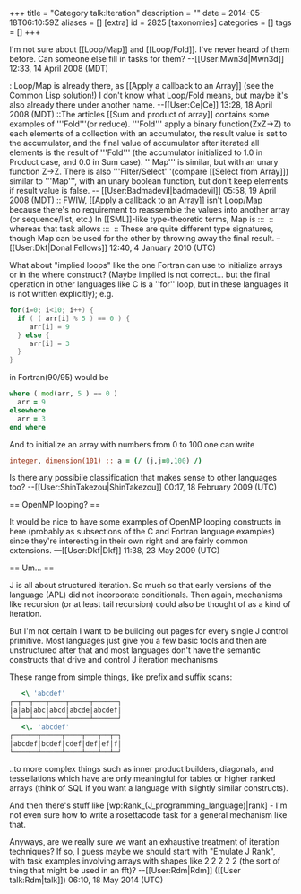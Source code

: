 +++
title = "Category talk:Iteration"
description = ""
date = 2014-05-18T06:10:59Z
aliases = []
[extra]
id = 2825
[taxonomies]
categories = []
tags = []
+++

I'm not sure about [[Loop/Map]] and [[Loop/Fold]]. I've never heard of them before. Can someone else fill in tasks for them? --[[User:Mwn3d|Mwn3d]] 12:33, 14 April 2008 (MDT)

: Loop/Map is already there, as [[Apply a callback to an Array]] (see the Common Lisp solution!) I don't know what Loop/Fold means, but maybe it's also already there under another name.  --[[User:Ce|Ce]] 13:28, 18 April 2008 (MDT)
::The articles [[Sum and product of array]] contains some examples of '''Fold'''(or reduce). '''Fold''' apply a binary function(ZxZ->Z) to each elements of a collection with an accumulator, the result value is set to the accumulator, and the final value of accumulator after iterated all elements is the result of '''Fold''' (the accumulator initialized to 1.0 in Product case, and 0.0 in Sum case). '''Map''' is similar, but with an unary function Z->Z. There is also '''Filter/Select'''(compare [[Select from Array]]) similar to '''Map''', with an unary boolean function, but don't keep elements if result value is false. -- [[User:Badmadevil|badmadevil]] 05:58, 19 April 2008 (MDT)
:: FWIW, [[Apply a callback to an Array]] isn't Loop/Map because there's no requirement to reassemble the values into another array (or sequence/list, etc.) In [[SML]]-like type-theoretic terms, Map is
::: <math>(\alpha \rightarrow \beta) \rightarrow \alpha\, \mathrm{list} \rightarrow \beta\, \mathrm{list}</math>
:: whereas that task allows
::: <math>(\alpha \rightarrow \mathrm{unit}) \rightarrow \alpha \, \mathrm{list} \rightarrow \mathrm{unit}</math>
:: These are quite different type signatures, though Map can be used for the other by throwing away the final result. –[[User:Dkf|Donal Fellows]] 12:40, 4 January 2010 (UTC)

What about "implied loops" like the one Fortran can use to initialize arrays or in the where construct? (Maybe implied is not correct... but the final operation in other languages like C is a ''for'' loop, but in these languages it is not written explicitly); e.g.

```c
for(i=0; i<10; i++) {
  if ( ( arr[i] % 5 ) == 0 ) {
     arr[i] = 9
  } else {
     arr[i] = 3
  }
}
```


in Fortran(90/95) would be


```fortran
where ( mod(arr, 5 ) == 0 ) 
  arr = 9
elsewhere
  arr = 3
end where
```


And to initialize an array with numbers from 0 to 100 one can write


```fortran
integer, dimension(101) :: a = (/ (j,j=0,100) /)
```


Is there any possibile classification that makes sense to other languages too? --[[User:ShinTakezou|ShinTakezou]] 00:17, 18 February 2009 (UTC)

== OpenMP looping? ==

It would be nice to have some examples of OpenMP looping constructs in here (probably as subsections of the C and Fortran language examples) since they're interesting in their own right and are fairly common extensions. —[[User:Dkf|Dkf]] 11:38, 23 May 2009 (UTC)

== Um... ==

J is all about structured iteration. So much so that early versions of the language (APL) did not incorporate conditionals. Then again, mechanisms like recursion (or at least tail recursion) could also be thought of as a kind of iteration.

But I'm not certain I want to be building out pages for every single J control primitive. Most languages just give you a few basic tools and then are unstructured after that and most languages don't have the semantic constructs that drive and control J iteration mechanisms

These range from simple things, like prefix and suffix scans:


```J
   <\ 'abcdef'
┌─┬──┬───┬────┬─────┬──────┐
│a│ab│abc│abcd│abcde│abcdef│
└─┴──┴───┴────┴─────┴──────┘
   <\. 'abcdef'
┌──────┬─────┬────┬───┬──┬─┐
│abcdef│bcdef│cdef│def│ef│f│
└──────┴─────┴────┴───┴──┴─┘
```


..to more complex things such as inner product builders, diagonals, and tessellations which have are only meaningful for tables or higher ranked arrays (think of SQL if you want a language with slightly similar constructs).

And then there's stuff like [wp:Rank_(J_programming_language)|rank] - I'm not even sure how to write a rosettacode task for a general mechanism like that.

Anyways, are we really sure we want an exhaustive treatment of iteration techniques? If so, I guess maybe we should start with "Emulate J Rank", with task examples involving arrays with shapes like 2 2 2 2 2 (the sort of thing that might be used in an fft)? --[[User:Rdm|Rdm]] ([[User talk:Rdm|talk]]) 06:10, 18 May 2014 (UTC)
